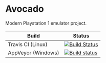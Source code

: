 # Avocado 
Modern Playstation 1 emulator project.



Build   | Status
--------|--------
Travis CI (Linux) | [![Build Status](https://travis-ci.org/JaCzekanski/Avocado.svg?branch=develop)](https://travis-ci.org/JaCzekanski/Avocado)
AppVeyor (Windows) | [![Build status](https://ci.appveyor.com/api/projects/status/h1cs3bj1vhskjxgx/branch/develop?svg=true)](https://ci.appveyor.com/project/JaCzekanski/avocado/branch/develop)

